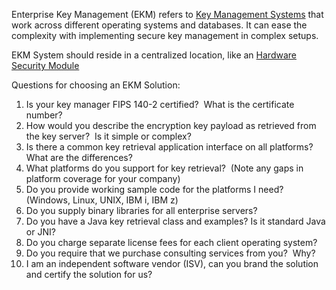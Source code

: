 Enterprise Key Management (EKM) refers to [Key Management Systems](Key%20Management%20Systems.md) that work across different operating systems and databases. It can ease the complexity with implementing secure key management in complex setups.

EKM System should reside in a centralized location, like an [Hardware Security Module](Hardware%20Security%20Module.md)

Questions for choosing an EKM Solution:
1.  Is your key manager FIPS 140-2 certified?  What is the certificate number?
2.  How would you describe the encryption key payload as retrieved from the key server?  Is it simple or complex?
3.  Is there a common key retrieval application interface on all platforms?  What are the differences?
4.  What platforms do you support for key retrieval?  (Note any gaps in platform coverage for your company)
5.  Do you provide working sample code for the platforms I need? (Windows, Linux, UNIX, IBM i, IBM z)
6.  Do you supply binary libraries for all enterprise servers?
7.  Do you have a Java key retrieval class and examples? Is it standard Java or JNI?
8.  Do you charge separate license fees for each client operating system?
9.  Do you require that we purchase consulting services from you?  Why?
10.  I am an independent software vendor (ISV), can you brand the solution and certify the solution for us?
